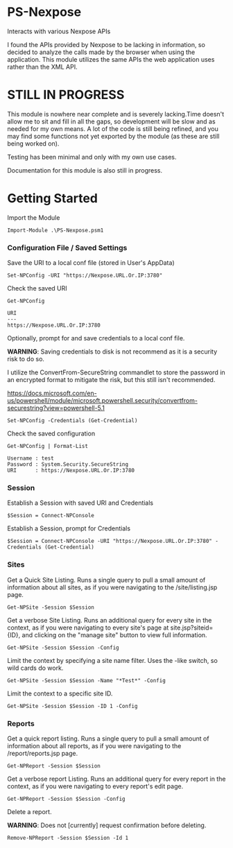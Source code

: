 # PS-Nexpose
Interacts with various Nexpose APIs

I found the APIs provided by Nexpose to be lacking in information, so decided to analyze the calls made by the browser when using the application. This module utilizes the same APIs the web application uses rather than the XML API.

# STILL IN PROGRESS
This module is nowhere near complete and is severely lacking.Time doesn't allow me to sit and fill in all the gaps, so development will be slow and as needed for my own means. A lot of the code is still being refined, and you may find some functions not yet exported by the module (as these are still being worked on).

Testing has been minimal and only with my own use cases.

Documentation for this module is also still in progress.

# Getting Started
Import the Module
```
Import-Module .\PS-Nexpose.psm1
```

### Configuration File / Saved Settings
Save the URI to a local conf file (stored in User's AppData)
```
Set-NPConfig -URI "https://Nexpose.URL.Or.IP:3780"
```

Check the saved URI
```
Get-NPConfig

URI
---
https://Nexpose.URL.Or.IP:3780
```

Optionally, prompt for and save credentials to a local conf file.

**WARNING**: Saving credentials to disk is not recommend as it is a security risk to do so.

I utilize the ConvertFrom-SecureString commandlet to store the password in an encrypted format to mitigate the risk, but this still isn't recommended.

https://docs.microsoft.com/en-us/powershell/module/microsoft.powershell.security/convertfrom-securestring?view=powershell-5.1
```
Set-NPConfig -Credentials (Get-Credential)
```

Check the saved configuration
```
Get-NPConfig | Format-List

Username : test
Password : System.Security.SecureString
URI      : https://Nexpose.URL.Or.IP:3780
```

### Session
Establish a Session with saved URI and Credentials
```
$Session = Connect-NPConsole
```

Establish a Session, prompt for Credentials
```
$Session = Connect-NPConsole -URI "https://Nexpose.URL.Or.IP:3780" -Credentials (Get-Credential)
```

### Sites
Get a Quick Site Listing.  Runs a single query to pull a small amount of information about all sites, as if you were navigating to the /site/listing.jsp page.
```
Get-NPSite -Session $Session
```

Get a verbose Site Listing.  Runs an additional query for every site in the context, as if you were navigating to every site's page at site.jsp?siteid={ID}, and clicking on the "manage site" button to view full information.
```
Get-NPSite -Session $Session -Config
```

Limit the context by specifying a site name filter.  Uses the -like switch, so wild cards do work.
```
Get-NPSite -Session $Session -Name "*Test*" -Config
```

Limit the context to a specific site ID.
```
Get-NPSite -Session $Session -ID 1 -Config
```

### Reports
Get a quick report listing. Runs a single query to pull a small amount of information about all reports, as if you were navigating to the /report/reports.jsp page.
```
Get-NPReport -Session $Session
```

Get a verbose report Listing.  Runs an additional query for every report in the context, as if you were navigating to every report's edit page.
```
Get-NPReport -Session $Session -Config
```

Delete a report.

**WARNING**: Does not [currently] request confirmation before deleting.
```
Remove-NPReport -Session $Session -Id 1
```